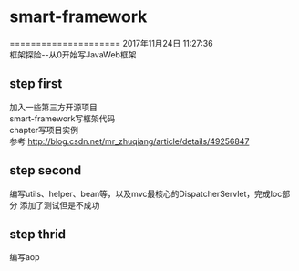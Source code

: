 # smart-framework
===================== 
2017年11月24日 11:27:36<br>
框架探险--从0开始写JavaWeb框架

## step first
加入一些第三方开源项目<br>
smart-framework写框架代码<br>
chapter写项目实例<br>
参考 http://blog.csdn.net/mr_zhuqiang/article/details/49256847

## step second
编写utils、helper、bean等，以及mvc最核心的DispatcherServlet，完成Ioc部分
添加了测试但是不成功

## step thrid
编写aop